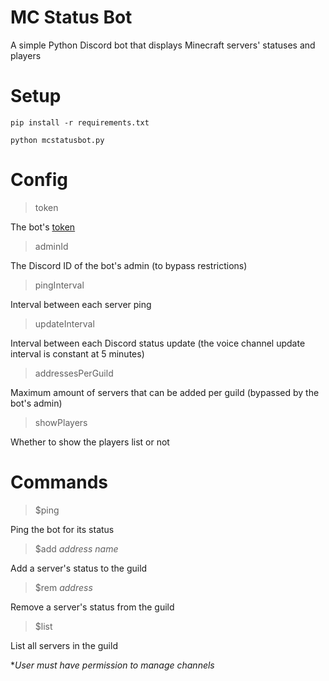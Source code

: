 # MC Status Bot
A simple Python Discord bot that displays Minecraft servers' statuses and players

# Setup
`pip install -r requirements.txt`

`python mcstatusbot.py`

# Config
> token

The bot's [token](https://www.writebots.com/discord-bot-token/)

> adminId

The Discord ID of the bot's admin (to bypass restrictions)

> pingInterval

Interval between each server ping

> updateInterval

Interval between each Discord status update (the voice channel update interval is constant at 5 minutes)

> addressesPerGuild

Maximum amount of servers that can be added per guild (bypassed by the bot's admin)

> showPlayers

Whether to show the players list or not

# Commands
> $ping

Ping the bot for its status

> $add *address name*

Add a server's status to the guild

> $rem *address*

Remove a server's status from the guild

> $list

List all servers in the guild

**User must have permission to manage channels*

